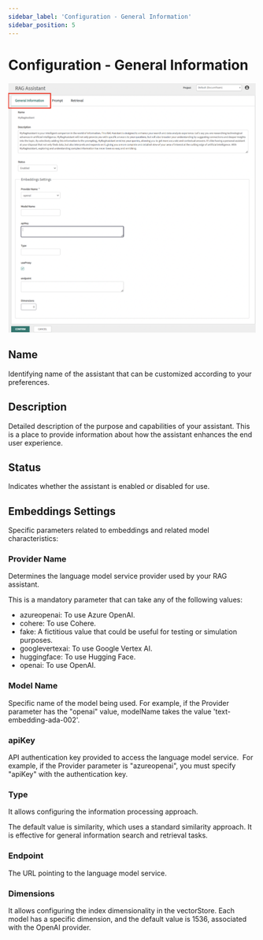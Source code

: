 ```yaml
---
sidebar_label: 'Configuration - General Information'
sidebar_position: 5
---
```

# Configuration - General Information

![image](https://github.com/genexus-books/Saia/blob/25b9adecc75e4453e71780bc32e6ff7f37151de1/saia-docs/assets/images/RAGAssistantsSection3.png?raw=true)

## Name
Identifying name of the assistant that can be customized according to your preferences.

## Description
Detailed description of the purpose and capabilities of your assistant. This is a place to provide information about how the assistant 
enhances the end user experience.

## Status
Indicates whether the assistant is enabled or disabled for use. 

## Embeddings Settings
Specific parameters related to embeddings and related model characteristics:

### Provider Name
 
Determines the language model service provider used by your RAG assistant. 

This is a mandatory parameter that can take any of the following values:

* azureopenai: To use Azure OpenAI.
* cohere: To use Cohere.
* fake: A fictitious value that could be useful for testing or simulation purposes.
* googlevertexai: To use Google Vertex AI.
* huggingface: To use Hugging Face.
* openai: To use OpenAI.

### Model Name

Specific name of the model being used. For example, if the Provider parameter has the "openai" value, modelName takes the value 
'text-embedding-ada-002'.

### apiKey

API authentication key provided to access the language model service.  For example, if the Provider parameter is "azureopenai", you must 
specify "apiKey" with the authentication key.

### Type

It allows configuring the information processing approach. 

The default value is similarity, which uses a standard similarity approach. It is effective for general information search and retrieval tasks.

### Endpoint

The URL pointing to the language model service.

### Dimensions 

It allows configuring the index dimensionality in the vectorStore. Each model has a specific dimension, and the default value is 1536, 
associated with the OpenAI provider.
